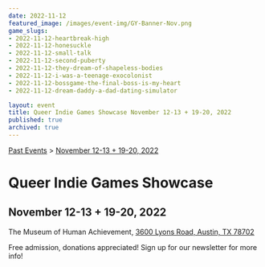 ```yaml
---
date: 2022-11-12
featured_image: /images/event-img/GY-Banner-Nov.png
game_slugs:
- 2022-11-12-heartbreak-high
- 2022-11-12-honesuckle
- 2022-11-12-small-talk
- 2022-11-12-second-puberty
- 2022-11-12-they-dream-of-shapeless-bodies
- 2022-11-12-i-was-a-teenage-exocolonist
- 2022-11-12-bossgame-the-final-boss-is-my-heart
- 2022-11-12-dream-daddy-a-dad-dating-simulator

layout: event
title: Queer Indie Games Showcase November 12-13 + 19-20, 2022
published: true
archived: true
---
```


[Past Events](../html/events.html) > [November 12-13 + 19-20, 2022](event-november-2022.html)

# Queer Indie Games Showcase

## November 12-13 + 19-20, 2022

The Museum of Human Achievement, [3600 Lyons Road, Austin, TX 78702](https://goo.gl/maps/B9JgLYYeKq9nKLue7)

Free admission, donations appreciated! Sign up for our newsletter for more info!
